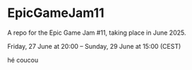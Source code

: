 # EpicGameJam11

A repo for the Epic Game Jam #11, taking place in June 2025.

Friday, 27 June at 20:00 – Sunday, 29 June at 15:00 (CEST)

hé coucou